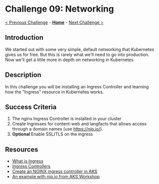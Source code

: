# Challenge 09: Networking

[< Previous Challenge](./08-helm.md) - **[Home](../README.md)** - [Next Challenge >](./10-opsmonitoring.md)

## Introduction

We started out with some very simple, default networking that Kubernetes gives us for free. But this is rarely what we'll need to go into production. Now we'll get a little more in depth on networking in Kubernetes

## Description

In this challenge you will be installing an Ingress Controller and learning how the "Ingress" resource in Kubernetes works. 

## Success Criteria

1. The nginx Ingress Controller is installed in your cluster
1. Create Ingresses for content-web and langfacts that allows access through a domain names (use https://nip.io/).
1. **Optional** Enable SSL/TLS on the ingress


## Resources

- [What is Ingress](https://kubernetes.io/docs/concepts/services-networking/ingress/)
- [Ingress Controllers](https://kubernetes.io/docs/concepts/services-networking/ingress-controllers/)
- [Create an NGINX ingress controller in AKS](https://docs.microsoft.com/en-us/azure/aks/ingress-basic)
- [An example with nip.io from AKS Workshop](https://docs.microsoft.com/en-us/learn/modules/aks-workshop/07-deploy-ingress)
